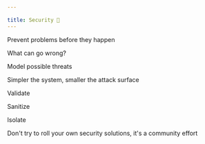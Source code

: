 ```yaml
---
 
title: Security 🔐
--- 
```



Prevent problems before they happen     

What can go wrong? 

Model possible threats 

Simpler the system, smaller the attack surface  

Validate

Sanitize

Isolate 

Don't try to roll your own security solutions, it's a community effort 

